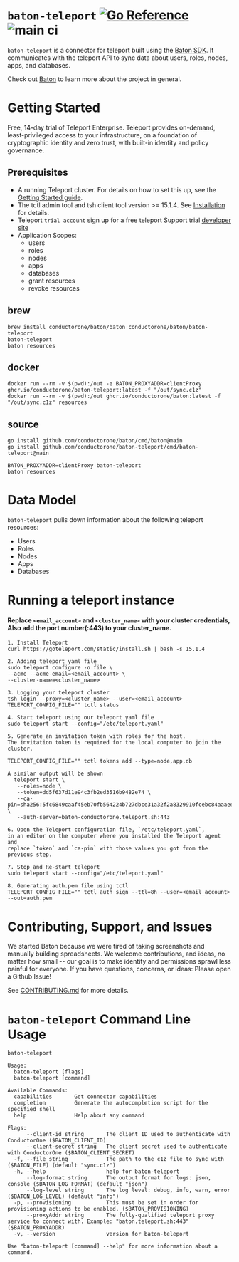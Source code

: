 # `baton-teleport` [![Go Reference](https://pkg.go.dev/badge/github.com/conductorone/baton-teleport.svg)](https://pkg.go.dev/github.com/conductorone/baton-teleport) ![main ci](https://github.com/conductorone/baton-teleport/actions/workflows/main.yaml/badge.svg)
`baton-teleport` is a connector for teleport built using the [Baton SDK](https://github.com/conductorone/baton-sdk). It communicates with the teleport API to sync data about users, roles, nodes, apps, and databases.

Check out [Baton](https://github.com/conductorone/baton) to learn more about the project in general.

# Getting Started
Free, 14-day trial of Teleport Enterprise.
Teleport provides on-demand, least-privileged access to your infrastructure, on a foundation of cryptographic identity and zero trust, with built-in identity and policy governance.

## Prerequisites
- A running Teleport cluster. For details on how to set this up, see the [Getting Started guide](https://goteleport.com/docs/).
- The tctl admin tool and tsh client tool version >= 15.1.4.
  See [Installation](https://goteleport.com/docs/installation/) for details.
- Teleport `trial account` sign up for a free teleport Support trial  [developer site](https://goteleport.com/signup/)
- Application Scopes: 
  - users
  - roles
  - nodes
  - apps
  - databases
  - grant resources
  - revoke resources

## brew

```
brew install conductorone/baton/baton conductorone/baton/baton-teleport
baton-teleport
baton resources
```

## docker

```
docker run --rm -v $(pwd):/out -e BATON_PROXYADDR=clientProxy ghcr.io/conductorone/baton-teleport:latest -f "/out/sync.c1z"
docker run --rm -v $(pwd):/out ghcr.io/conductorone/baton:latest -f "/out/sync.c1z" resources
```

## source

```
go install github.com/conductorone/baton/cmd/baton@main
go install github.com/conductorone/baton-teleport/cmd/baton-teleport@main

BATON_PROXYADDR=clientProxy baton-teleport 
baton resources
```

# Data Model

`baton-teleport` pulls down information about the following teleport resources:
- Users
- Roles
- Nodes
- Apps
- Databases

# Running a teleport instance

#### Replace `<email_account>` and `<cluster_name>` with your cluster credentials, Also add the port number(:443) to your cluster_name.
```
1. Install Teleport
curl https://goteleport.com/static/install.sh | bash -s 15.1.4

2. Adding teleport yaml file
sudo teleport configure -o file \
--acme --acme-email=<email_account> \
--cluster-name=<cluster_name>

3. Logging your teleport cluster
tsh login --proxy=<cluster_name> --user=<email_account>
TELEPORT_CONFIG_FILE="" tctl status

4. Start teleport using our teleport yaml file
sudo teleport start --config="/etc/teleport.yaml"

5. Generate an invitation token with roles for the host. 
The invitation token is required for the local computer to join the cluster.

TELEPORT_CONFIG_FILE="" tctl tokens add --type=node,app,db

A similar output will be shown
  teleport start \
   --roles=node \
   --token=dd5f637d11e94c3fb2ed3516b9482e74 \
   --ca-pin=sha256:5fc6849caaf45eb70fb564224b727dbce31a32f2a8329910fcebc84aaaee7160 \
   --auth-server=baton-conductorone.teleport.sh:443

6. Open the Teleport configuration file, `/etc/teleport.yaml`, 
in an editor on the computer where you installed the Teleport agent and 
replace `token` and `ca-pin` with those values you got from the previous step.

7. Stop and Re-start teleport
sudo teleport start --config="/etc/teleport.yaml"

8. Generating auth.pem file using tctl
TELEPORT_CONFIG_FILE="" tctl auth sign --ttl=8h --user=<email_account> --out=auth.pem
```

# Contributing, Support, and Issues

We started Baton because we were tired of taking screenshots and manually building spreadsheets. We welcome contributions, and ideas, no matter how small -- our goal is to make identity and permissions sprawl less painful for everyone. If you have questions, concerns, or ideas: Please open a Github Issue!

See [CONTRIBUTING.md](https://github.com/ConductorOne/baton/blob/main/CONTRIBUTING.md) for more details.

# `baton-teleport` Command Line Usage

```
baton-teleport

Usage:
  baton-teleport [flags]
  baton-teleport [command]

Available Commands:
  capabilities       Get connector capabilities
  completion         Generate the autocompletion script for the specified shell
  help               Help about any command

Flags:
      --client-id string       The client ID used to authenticate with ConductorOne ($BATON_CLIENT_ID)
      --client-secret string   The client secret used to authenticate with ConductorOne ($BATON_CLIENT_SECRET)
  -f, --file string            The path to the c1z file to sync with ($BATON_FILE) (default "sync.c1z")
  -h, --help                   help for baton-teleport
      --log-format string      The output format for logs: json, console ($BATON_LOG_FORMAT) (default "json")
      --log-level string       The log level: debug, info, warn, error ($BATON_LOG_LEVEL) (default "info")
  -p, --provisioning           This must be set in order for provisioning actions to be enabled. ($BATON_PROVISIONING)
      --proxyAddr string       The fully-qualified teleport proxy service to connect with. Example: "baton.teleport.sh:443" ($BATON_PROXYADDR)
  -v, --version                version for baton-teleport

Use "baton-teleport [command] --help" for more information about a command.
```
